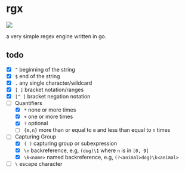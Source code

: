 # rgx

![](https://github.com/rhaeguard/rgx/actions/workflows/go.yml/badge.svg)

a very simple regex engine written in go.

## todo

- [x] `^` beginning of the string
- [x] `$` end of the string
- [x] `.` any single character/wildcard
- [x] `[ ]` bracket notation/ranges
- [x] `[^ ]` bracket negation notation
- [ ] Quantifiers
  - [x] `*` none or more times
  - [x] `+` one or more times
  - [x] `?` optional
  - [ ] `{m,n}` more than or equal to `m` and less than equal to `n` times
- [ ] Capturing Group
  - [x] `( )` capturing group or subexpression
  - [x] `\n` backreference, e.g, `(dog)\1` where `n` is in `[0, 9]`
  - [x] `\k<name>` named backreference, e.g, `(?<animal>dog)\k<animal>`
- [ ] `\` escape character
